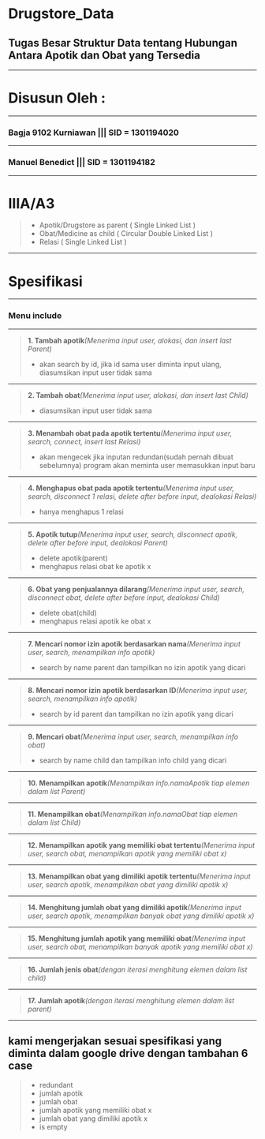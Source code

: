 # Drugstore_Data
## Tugas Besar Struktur Data tentang Hubungan Antara Apotik dan Obat yang Tersedia
-------------------------------------------------------------------------------
# Disusun Oleh : 
-------------------------------------------------------------------------------
### Bagja 9102 Kurniawan   ||| SID = 1301194020 
-------------------------------------------------------------------------------
### Manuel Benedict           ||| SID = 1301194182
-------------------------------------------------------------------------------
# IIIA/A3
>- Apotik/Drugstore as parent ( Single Linked List )
>- Obat/Medicine as child ( Circular Double Linked List )
>- Relasi ( Single Linked List )
-------------------------------------------------------------------------------
# Spesifikasi
-------------------------------------------------------------------------------
### Menu include
-------------------------------------------------------------------------------
>**1. Tambah apotik**_(Menerima input user, alokasi, dan insert last Parent)_<br>
>- akan search by id, jika id sama user diminta input ulang, diasumsikan input user tidak sama<br>
-------------------------------------------------------------------------------
>**2. Tambah obat**_(Menerima input user, alokasi, dan insert last Child)_<br>
>- diasumsikan input user tidak sama<br>
-------------------------------------------------------------------------------
>**3. Menambah obat pada apotik tertentu**_(Menerima input user, search, connect, insert last Relasi)_<br>
>- akan mengecek jika inputan redundan(sudah pernah dibuat sebelumnya) program akan meminta user memasukkan input baru<br>
-------------------------------------------------------------------------------
>**4. Menghapus obat pada apotik tertentu**_(Menerima input user, search, disconnect 1 relasi, delete after before input, dealokasi Relasi)_<br>
>- hanya menghapus 1 relasi
-------------------------------------------------------------------------------
>**5. Apotik tutup**_(Menerima input user, search, disconnect apotik, delete after before input, dealokasi Parent)_<br>
>- delete apotik(parent)<br>
>- menghapus relasi obat ke apotik x
-------------------------------------------------------------------------------
>**6. Obat yang penjualannya dilarang**_(Menerima input user, search, disconnect obat, delete after before input, dealokasi Child)_<br>
>- delete obat(child)<br>
>- menghapus relasi apotik ke obat x
-------------------------------------------------------------------------------
>**7. Mencari nomor izin apotik berdasarkan nama**_(Menerima input user, search, menampilkan info apotik)_<br>
>- search by name parent dan tampilkan no izin apotik yang dicari
-------------------------------------------------------------------------------
>**8. Mencari nomor izin apotik berdasarkan ID**_(Menerima input user, search, menampilkan info apotik)_<br>
>- search by id parent dan tampilkan no izin apotik yang dicari
-------------------------------------------------------------------------------
>**9. Mencari obat**_(Menerima input user, search, menampilkan info obat)_<br>
>- search by name child dan tampilkan info child yang dicari
-------------------------------------------------------------------------------
>**10. Menampilkan apotik**_(Menampilkan info.namaApotik tiap elemen dalam list Parent)_<br>
-------------------------------------------------------------------------------
>**11. Menampilkan obat**_(Menampilkan info.namaObat tiap elemen dalam list Child)_<br>
-------------------------------------------------------------------------------
>**12. Menampilkan apotik yang memiliki obat tertentu**_(Menerima input user, search obat, menampilkan apotik yang memiliki obat x)_<br>
-------------------------------------------------------------------------------
>**13. Menampilkan obat yang dimiliki apotik tertentu**_(Menerima input user, search apotik, menampilkan obat yang dimiliki apotik x)_<br>
-------------------------------------------------------------------------------
>**14. Menghitung jumlah obat yang dimiliki apotik**_(Menerima input user, search apotik, menampilkan banyak obat yang dimiliki apotik x)_<br>
-------------------------------------------------------------------------------
>**15. Menghitung jumlah apotik yang memiliki obat**_(Menerima input user, search obat, menampilkan banyak apotik yang memiliki obat x)_<br>
-------------------------------------------------------------------------------
>**16. Jumlah jenis obat**_(dengan iterasi menghitung elemen dalam list child)_<br>
-------------------------------------------------------------------------------
>**17. Jumlah apotik**_(dengan iterasi menghitung elemen dalam list parent)_<br>
-------------------------------------------------------------------------------
## kami mengerjakan sesuai spesifikasi yang diminta dalam google drive dengan tambahan 6 case
>- redundant
>- jumlah apotik
>- jumlah obat
>- jumlah apotik yang memiliki obat x
>- jumlah obat yang dimiliki apotik x
>- is empty
